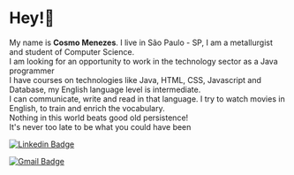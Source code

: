 
# Hey!👋

My name is **Cosmo Menezes**. I live in São Paulo - SP, I am a metallurgist and student of Computer Science. <br>I am looking for an opportunity to work in the technology sector as a Java programmer<br>
I have courses on technologies like Java, HTML, CSS, Javascript and Database, my English language level is intermediate.<br> I can communicate, write and read in that language. I try to watch movies in English, to train and enrich the vocabulary.<br>
Nothing in this world beats good old persistence!<br>
It's never too late to be what you could have been

[![Linkedin Badge](https://img.shields.io/badge/-Cosmo%20Menezes-0a66c2?style=flat-square&logo=Linkedin&logoColor=white&link=https://www.linkedin.com/in/cosmo-menezes-421658114/)](https://www.linkedin.com/in/cosmo-menezes-421658114/) 

[![Gmail Badge](https://img.shields.io/badge/-cosmo.souza28@gmail.com-6633cc?style=flat-square&logo=Gmail&logoColor=white&link=mailto:cosmo.souza28@@gmail.com)](mailto:cosmo.souza28@@gmail.com)

